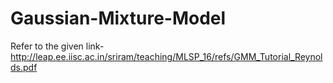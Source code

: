 # Gaussian-Mixture-Model

Refer to the given link-  http://leap.ee.iisc.ac.in/sriram/teaching/MLSP_16/refs/GMM_Tutorial_Reynolds.pdf
